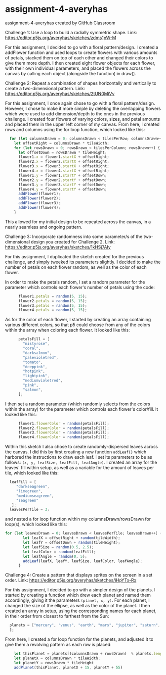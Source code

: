 # assignment-4-averyhas
assignment-4-averyhas created by GitHub Classroom

Challenge 1: Use a loop to build a radially symmetric shape.
Link: https://editor.p5js.org/averyhas/sketches/zdms1pW-M

For this assignment, I decided to go with a floral pattern/design. I created a addFlower function and used loops to create flowers with various amounts 
of petals, stacked them on top of each other and changed their colors to give them more depth. I then created eight flower objects for each flower, with
their own individual parameters, and placed the flowers across the canvas by calling each object (alongside the function) in draw().


Challenge 2: Repeat a combination of shapes horizontally and vertically to create a two-dimensional pattern.
Link: https://editor.p5js.org/averyhas/sketches/2tUN0MiVv

For this assignment, I once again chose to go with a floral pattern/design. However, I chose to make it more simple by deleting the overlapping flowers
which were used to add dimension/depth to the ones in the previous challenge. I created four flowers of varying colors, sizes, and petal amounts and 
placed them in the upper left corner of my canvas. From here, I created rows and columns using the for loop function, which looked like this:

```Javascript
  for (let columnsDrawn = 0; columnsDrawn < tilesPerRow; columnsDrawn++) {
    let offsetRight = columnsDrawn * tileWidth;
    for (let rowsDrawn = 0; rowsDrawn < tilesPerColumn; rowsDrawn++) {
      let offsetDown = rowsDrawn * tileHeight;
      flower1.x = flower1.startX + offsetRight;
      flower2.x = flower2.startX + offsetRight;
      flower3.x = flower3.startX + offsetRight;
      flower4.x = flower4.startX + offsetRight;
      flower1.y = flower1.startY + offsetDown;
      flower2.y = flower2.startY + offsetDown;
      flower3.y = flower3.startY + offsetDown;
      flower4.y = flower4.startY + offsetDown;
      addFlower(flower1);
      addFlower(flower2);
      addFlower(flower3);
      addFlower(flower4);
    }
```

This allowed for my initial design to be repeated across the canvas, in a nearly seamless and ongoing pattern.


Challenge 3: Incorporate randomness into some parameter/s of the two-dimensional design you created for Challenge 2.
Link: https://editor.p5js.org/averyhas/sketches/1kHSj7AIy

For this assignment, I duplicated the sketch created for the previous challenge, and simply tweeked its parameters slightly. I decided to make the number
of petals on each flower random, as well as the color of each flower.

In order to make the petals random, I set a random parameter for the parameter which controls each flower's number of petals using the code:

```Javascript
      flower1.petals = random(5, 15);
      flower2.petals = random(5, 15);
      flower3.petals = random(5, 15);
      flower4.petals = random(5, 15);
```

As for the color of each flower, I started by creating an array containing various different colors, so that p5 could choose from any of the colors
within the array when coloring each flower. It looked like this:

```Javascript
      petalsFill = [
        "mistyrose",
        "coral",
        "darksalmon",
        "palevioletred",
        "tomato",
        "deeppink",
        "hotpink",
        "lightpink",
        "mediumvioletred",
        "pink",
        "salmon",
      ];
```

I then set a random parameter (which randomly selects from the colors within the array) for the parameter which controls each flower's color/fill.
It looked like this:

```Javascript
      flower1.flowerColor = random(petalsFill);
      flower2.flowerColor = random(petalsFill);
      flower3.flowerColor = random(petalsFill);
      flower4.flowerColor = random(petalsFill);
```

Within this sketch I also chose to create randomly-dispersed leaves across the canvas.
I did this by first creating a new function ```addLeaf()``` which harbored the instructions to draw each leaf. I set its parameters to be as follows:
```(x, y, leafSize, leafFill, leafAngle)```. I created an array for the leaves' fill within setup, as well as a variable for the amount of leaves per
tile, which looked like this:

```Javascript
  leafFill = [
     "darkseagreen", 
     "limegreen", 
     "mediumseagreen", 
     "seagreen"
   ];
  leavesPerTile = 3;
```

and nested a for loop function within my columnsDrawn/rowsDrawn for loop(s), which looked like this:

```Javascript
for (let leavesDrawn = 0; leavesDrawn < leavesPerTile; leavesDrawn++) {
        let leafX = offsetRight + random(tileWidth);
        let leafY = offsetDown + random(tileHeight);
        let leafSize = random(0.5, 2.5);
        let leafColor = random(leafFill);
        let leafAngle = random(0, 5);
        addLeaf(leafX, leafY, leafSize, leafColor, leafAngle);
      }
```


Challenge 4: Create a pattern that displays sprites on the screen in a set order.
Link: https://editor.p5js.org/averyhas/sketches/iHpYTx-Rx

For this assignment, I decided to go with a simpler design of the planets. I started by creating a function which drew each planet and named them
accordingly, giving it the parameters ```(planet, x, y)```. For each planet, I changed the size of the ellipse, as well as the color of the planet.
I then created an array in setup, using the corresponding names for each planet, in their order from closest to farthest from the Sun:

```Javascript
  planets = ["mercury", "venus", "earth", "mars", "jupiter", "saturn", "uranus", "neptune"
  ];
```

From here, I created a for loop function for the planets, and adjusted it to give them a revolving pattern as each row is placed:

```Javascript
    let thisPlanet = planets[(columnsDrawn + rowsDrawn)  % planets.length]
    let planetX = columnsDrawn * tileWidth;
    let planetY = rowsDrawn * tileHeight
    addPlanet(thisPlanet, planetX + 15, planetY + 55)
```
